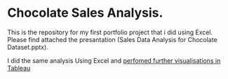# Chocolate Sales Analysis. 
This is the repository for my first portfolio project that i did using Excel.
Please find attached the presantation (Sales Data Analysis for Chocolate Dataset.pptx).

I did the same analysis Using Excel  and [perfomed further visualisations  in Tableau](
 https://public.tableau.com/app/profile/clayton1773/viz/SalesDataAnalysis_16643711511350/SalesDataAnalysisDashboard)


